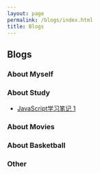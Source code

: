 ```yaml
---
layout: page
permalink: /blogs/index.html
title: Blogs
---
```


## Blogs

### About Myself

### About Study

- [JavaScript学习笔记 1](https://Deboo08.github.io/blogs/React学习笔记1.md)

### About Movies


### About Basketball


### Other


<br>
